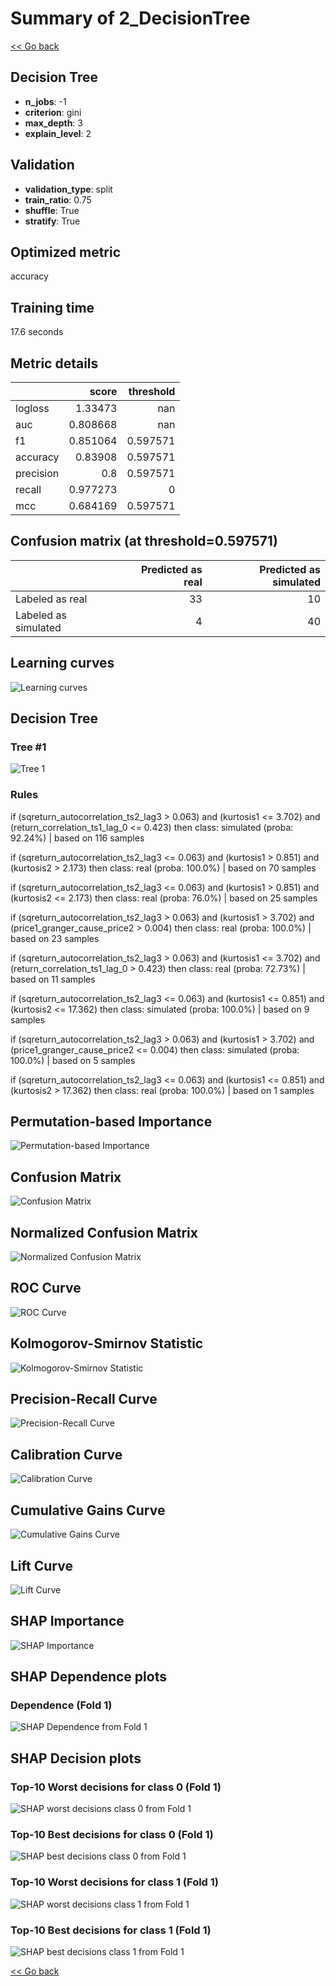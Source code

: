 # Summary of 2_DecisionTree

[<< Go back](../README.md)


## Decision Tree
- **n_jobs**: -1
- **criterion**: gini
- **max_depth**: 3
- **explain_level**: 2

## Validation
 - **validation_type**: split
 - **train_ratio**: 0.75
 - **shuffle**: True
 - **stratify**: True

## Optimized metric
accuracy

## Training time

17.6 seconds

## Metric details
|           |    score |   threshold |
|:----------|---------:|------------:|
| logloss   | 1.33473  |  nan        |
| auc       | 0.808668 |  nan        |
| f1        | 0.851064 |    0.597571 |
| accuracy  | 0.83908  |    0.597571 |
| precision | 0.8      |    0.597571 |
| recall    | 0.977273 |    0        |
| mcc       | 0.684169 |    0.597571 |


## Confusion matrix (at threshold=0.597571)
|                      |   Predicted as real |   Predicted as simulated |
|:---------------------|--------------------:|-------------------------:|
| Labeled as real      |                  33 |                       10 |
| Labeled as simulated |                   4 |                       40 |

## Learning curves
![Learning curves](learning_curves.png)

## Decision Tree 

### Tree #1
![Tree 1](learner_fold_0_tree.svg)

### Rules

if (sqreturn_autocorrelation_ts2_lag3 > 0.063) and (kurtosis1 <= 3.702) and (return_correlation_ts1_lag_0 <= 0.423) then class: simulated (proba: 92.24%) | based on 116 samples

if (sqreturn_autocorrelation_ts2_lag3 <= 0.063) and (kurtosis1 > 0.851) and (kurtosis2 > 2.173) then class: real (proba: 100.0%) | based on 70 samples

if (sqreturn_autocorrelation_ts2_lag3 <= 0.063) and (kurtosis1 > 0.851) and (kurtosis2 <= 2.173) then class: real (proba: 76.0%) | based on 25 samples

if (sqreturn_autocorrelation_ts2_lag3 > 0.063) and (kurtosis1 > 3.702) and (price1_granger_cause_price2 > 0.004) then class: real (proba: 100.0%) | based on 23 samples

if (sqreturn_autocorrelation_ts2_lag3 > 0.063) and (kurtosis1 <= 3.702) and (return_correlation_ts1_lag_0 > 0.423) then class: real (proba: 72.73%) | based on 11 samples

if (sqreturn_autocorrelation_ts2_lag3 <= 0.063) and (kurtosis1 <= 0.851) and (kurtosis2 <= 17.362) then class: simulated (proba: 100.0%) | based on 9 samples

if (sqreturn_autocorrelation_ts2_lag3 > 0.063) and (kurtosis1 > 3.702) and (price1_granger_cause_price2 <= 0.004) then class: simulated (proba: 100.0%) | based on 5 samples

if (sqreturn_autocorrelation_ts2_lag3 <= 0.063) and (kurtosis1 <= 0.851) and (kurtosis2 > 17.362) then class: real (proba: 100.0%) | based on 1 samples





## Permutation-based Importance
![Permutation-based Importance](permutation_importance.png)
## Confusion Matrix

![Confusion Matrix](confusion_matrix.png)


## Normalized Confusion Matrix

![Normalized Confusion Matrix](confusion_matrix_normalized.png)


## ROC Curve

![ROC Curve](roc_curve.png)


## Kolmogorov-Smirnov Statistic

![Kolmogorov-Smirnov Statistic](ks_statistic.png)


## Precision-Recall Curve

![Precision-Recall Curve](precision_recall_curve.png)


## Calibration Curve

![Calibration Curve](calibration_curve_curve.png)


## Cumulative Gains Curve

![Cumulative Gains Curve](cumulative_gains_curve.png)


## Lift Curve

![Lift Curve](lift_curve.png)



## SHAP Importance
![SHAP Importance](shap_importance.png)

## SHAP Dependence plots

### Dependence (Fold 1)
![SHAP Dependence from Fold 1](learner_fold_0_shap_dependence.png)

## SHAP Decision plots

### Top-10 Worst decisions for class 0 (Fold 1)
![SHAP worst decisions class 0 from Fold 1](learner_fold_0_shap_class_0_worst_decisions.png)
### Top-10 Best decisions for class 0 (Fold 1)
![SHAP best decisions class 0 from Fold 1](learner_fold_0_shap_class_0_best_decisions.png)
### Top-10 Worst decisions for class 1 (Fold 1)
![SHAP worst decisions class 1 from Fold 1](learner_fold_0_shap_class_1_worst_decisions.png)
### Top-10 Best decisions for class 1 (Fold 1)
![SHAP best decisions class 1 from Fold 1](learner_fold_0_shap_class_1_best_decisions.png)

[<< Go back](../README.md)
